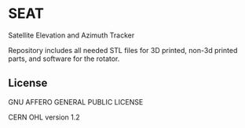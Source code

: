 # SEAT
Satellite Elevation and Azimuth Tracker

Repository includes all needed STL files for 3D printed, non-3d printed parts, and software for the rotator.



## License

GNU AFFERO GENERAL PUBLIC LICENSE

CERN OHL version 1.2
